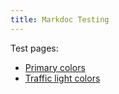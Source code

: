```yaml
---
title: Markdoc Testing
---
```


Test pages:
- [Primary colors][1]
- [Traffic light colors][2]

[1]: /markdoc_testing/primary_colors
[2]: /markdoc_testing/traffic_light_colors
